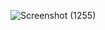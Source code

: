 ![Screenshot (1255)](https://user-images.githubusercontent.com/99662592/157002332-8b9753ec-ad37-4be4-b678-43b5d5d50882.png)

